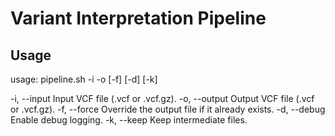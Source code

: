 # Variant Interpretation Pipeline

## Usage
usage: pipeline.sh -i <arg> -o <arg> [-f] [-d] [-k]

-i, --input  <arg>        Input VCF file (.vcf or .vcf.gz).
-o, --output <arg>        Output VCF file (.vcf or .vcf.gz).
-f, --force               Override the output file if it already exists.
-d, --debug               Enable debug logging.
-k, --keep                Keep intermediate files.